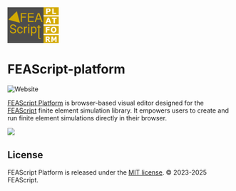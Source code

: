 <img src="./assets/FEAScriptPlatformLogo.png" height="80">

# FEAScript-platform

![Website](https://img.shields.io/website?url=https%3A%2F%2Fplatform.feascript.com%2F&label=platform)

[FEAScript Platform](https://platform.feascript.com/) is browser-based visual editor designed for the [FEAScript](https://github.com/FEAScript/FEAScript-core) finite element simulation library. It empowers users to create and run finite element simulations directly in their browser.

<img src="https://feascript.com/assets/Screenshot_20250428_082807.png">

## License

FEAScript Platform is released under the [MIT license](https://github.com/FEAScript/FEAScript-platform/blob/main/LICENSE). &copy; 2023-2025 FEAScript.
